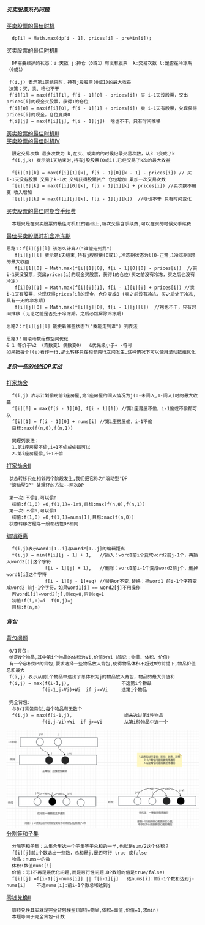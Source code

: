 ##### 买卖股票系列问题
[买卖股票的最佳时机](https://leetcode.cn/problems/best-time-to-buy-and-sell-stock/description/)<br/>
```
  dp[i] = Math.max(dp[i - 1], prices[i] - preMin[i]);
```
[买卖股票的最佳时机II](https://leetcode.cn/problems/best-time-to-buy-and-sell-stock-ii/description/)<br/>
```
  DP需要维护的状态：i:天数 j:持仓（0或1）有没有股票  k:交易次数 l:是否在冷冻期（0或1）
 
 f(i,j) 表示第i天结束时，持有j股股票(0或1)的最大收益
 决策：买、卖、啥也不干
 f[i][1] = max(f[i][1], f[i - 1][0] - prices[i]) 买 i-1天没股票，交出prices[i]的现金买股票，获得1的仓位
 f[i][0] = max(f[i][0], f[i - 1][1] + prices[i]) 卖 i-1天有股票，兑现获得prices[i]的现金，仓位变成0
 f[i][j] = max(f[i][j], f[i - 1][j])  啥也不干，只有时间推移
```
[买卖股票的最佳时机III](https://leetcode.cn/problems/best-time-to-buy-and-sell-stock-iii/description/)<br/>
[买卖股票的最佳时机IV](https://leetcode.cn/problems/best-time-to-buy-and-sell-stock-iv/description/)<br/>
```
  限定交易次数 最多次数为 k,在买、或卖的的时候记录交易次数，从k-1变成了k
  f(i,j,k) 表示第i天结束时,持有j股股票(0或1),已经交易了k次的最大收益
  
  f[i][1][k] = max(f[i][1][k], f[i - 1][0][k - 1] - prices[i]) // 买 i-1天没有股票 交易了k-1次 交钱获得股票资产 仓位增加 累加一次交易次数
  f[i][0][k] = max(f[i][0][k], f[i - 1][1][k] + prices[i]) //卖次数不用变 收入增加
  f[i][j][k] = max(f[i][j][k], f[i - 1][j][k])  //啥也不干 只有时间变化
```
[买卖股票的最佳时期含手续费](https://leetcode.cn/problems/best-time-to-buy-and-sell-stock-with-transaction-fee/description/)<br/>
```
  本题只是在买卖股票的最佳时机II的基础上,每次交易含手续费,可以在买的时候交手续费
```
[最佳买卖股票时机含冷冻期](https://leetcode.cn/problems/best-time-to-buy-and-sell-stock-with-cooldown/description/)<br/>
```
思路1：f[i][j][l] 该怎么计算?("谁能走到我")
   f[i][j][l] 表示第i天结束,持有j股股票(0或1),冷冻期状态为l(0-正常,1冷冻期)时的最大收益
   f[i][1][0] = Math.max(f[i][1][0], f[i - 1][0][0] - prices[i])  //买 i-1天没股票，交出prices[i]的现金买股票，获得1的仓位(买之前没有冷冻，买之后也没有冷冻)
   f[i][0][1] = Math.max(f[i][0][1], f[i - 1][1][0] + prices[i]) //卖 i-1天有股票，兑现获得prices[i]的现金，仓位变成0 (卖之前没有冷冻，买之后处于冷冻,具有一天的冷冻期)
   f[i][j][0] = Math.max(f[i][j][0], f[i - 1][j][l])  //啥也不干，只有时间推移 (无论之前是否处于冷冻期，之后必然解除冷冻期)

思路2：f[i][j][l] 能更新哪些状态?("我能走到谁") 列表法

思路3：用滚动数组做空间优化
& 1 等价于%2 （奇数变1 偶数变0）  &优先级小于+ -符号
如果把每个f(i)看作一行,那么转移只在相邻两行之间发生,这种情况下可以使用滚动数组优化
```
##### 复杂一些的线性DP实战
[打家劫舍](https://leetcode.cn/problems/house-robber/description/)<br/>
```
  f(i,j) 表示计划偷窃前i座房屋,第i座房屋的闯入情况为j(0-未闯入,1-闯入)时的最大收益
  f[i][0] = max(f[i - 1][0], f[i - 1][1]) //第i座房屋不偷，i-1偷或不偷都可以
  f[i][1] = f[i - 1][0] + nums[i] //第i座房屋偷，i-1不偷
  目标:max(f(n,0),f(n,1))
  
  同理列表法：
  1.第i座房屋不偷,i+1不偷或偷都可以
  2.第i座房屋偷,i+1不偷
```
[打家劫舍II](https://leetcode.cn/problems/house-robber-ii/)<br/>
```
 状态转移只在相邻两个阶段发生,我们把它称为"滚动型"DP
 "滚动型DP" 处理环的方法--两次DP
 
 第一次:不偷1,可以偷n
  初值:f(1,0) =0,f(1,1)=-1e9,目标:max(f(n,0),f(n,1))
 第一次:不偷n,可以偷1
  初值:f(1,0) =0,f(1,1)=nums[1],目标:max(f(n,0))
 状态转移方程与一般都线性DP相同
```
[编辑距离](https://leetcode.cn/problems/edit-distance/description/)<br/>
```
  f(i,j)表示word1[1..i]与word2[1..j]的编辑距离
  f(i,j) = min(f[i][j - 1] + 1,   //插入：word1前i个变成word2前j-1个，再插入word2[j]这个字符
              f[i - 1][j] + 1),   //删除：word1前i-1个变成word2前j个，删掉word1[i]这个字符
              f[i - 1][j - 1]+eq) //替换or不变,替换：把word1 前i-1个字符变成word2 前j-1个字符，如果word1[i] == word2[j]不用操作
  若word1[i]=word2[j],则eq=0,否则eq=1
  初值:f(i,0)=i  f(0,j)=j
  目标:f(n,m)               
```
##### 背包
[背包问题](../../src/main/java/com/kandy/algorithm/week07/L10_背包问题.java)<br/>
```
 0/1背包:
 给定N个物品,其中第i个物品的体积为Vi,价值为Wi（简记：物品、体积、价值）
 有一个容积为M的背包,要求选择一些物品放入背包,使得物品体积不超过M的前提下,物品价值总和最大
 f(i,j) 表示从前i个物品中选出了总体积为j的物品放入背包，物品的最大价值和
 f(i,j) = max(f(i-1,j),                   不选第i个物品
             f(i-1,j-Vi)+Wi  if j>=Vi     选第i个物品  
 
 完全背包:
  与0/1背包类似,每个物品有无数个
  f(i,j) = max(f(i-1,j),                   尚未选过第i种物品
             f(i,j-Vi)+Wi  if j>=Vi        从第i种物品中选一个                
```
![背包问题空间优化](./动规背包问题优化.png)
[分割等和子集](https://leetcode.cn/problems/partition-equal-subset-sum/description/)<br/>
```
  分隔等和子集：从集合里选一个子集等于总和的一半,也就是sum/2这个体积？
  f[i][j]前i个数选出一些数，总和是j,是否可行 true 或false
  物品：nums中的数  
  体积:数值nums[i]  
  价值：无(不再是最优化问题,而是可行性问题,DP数组的值是true/false)
  f[i][j] =f[i-1][j-nums[i]] || f[i-1][j]   选nums[i]:前i-1个数和达到j-nums[i]    不选nums[i]:前i-1个数总和达到j
```
[零钱兑换II](https://leetcode.cn/problems/coin-change-ii/description/)<br/>
```
  零钱兑换其实就是完全背包模型(零钱=物品,体积=面值,价值=1,求min)
  本题等同于完全背包+计数
```